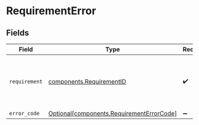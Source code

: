 # RequirementError


## Fields

| Field                                                                                        | Type                                                                                         | Required                                                                                     | Description                                                                                  |
| -------------------------------------------------------------------------------------------- | -------------------------------------------------------------------------------------------- | -------------------------------------------------------------------------------------------- | -------------------------------------------------------------------------------------------- |
| `requirement`                                                                                | [components.RequirementID](../../models/components/requirementid.md)                         | :heavy_check_mark:                                                                           | The unique ID of what the requirement is asking to be filled out.                            |
| `error_code`                                                                                 | [Optional[components.RequirementErrorCode]](../../models/components/requirementerrorcode.md) | :heavy_minus_sign:                                                                           | N/A                                                                                          |